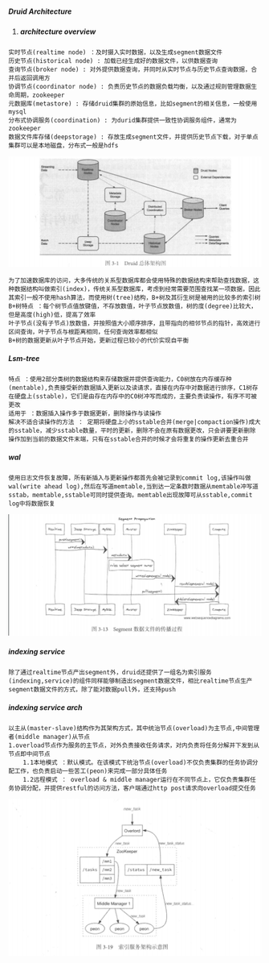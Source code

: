 ##### Druid Architecture

1. ##### architecture overview

```
实时节点(realtime node) ：及时摄入实时数据，以及生成segment数据文件
历史节点(historical node) : 加载已经生成好的数据文件，以供数据查询
查询节点(broker node) : 对外提供数据查询，并同时从实时节点与历史节点查询数据，合并后返回调用方
协调节点(coordinator node) : 负责历史节点的数据负载均衡，以及通过规则管理数据生命周期，zookeeper
元数据库(metastore) : 存储druid集群的原始信息，比如segment的相关信息，一般使用mysql
分布式协调服务(coordination) : 为durid集群提供一致性协调服务组件，通常为zookeeper
数据文件库存储(deepstorage) : 存放生成segment文件，并提供历史节点下载，对于单点集群可以是本地磁盘，分布式一般是hdfs
```

![](https://github.com/Harden-13/bigdata/blob/master/druid/druid.png)

```
为了加速数据库的访问，大多传统的关系型数据库都会使用特殊的数据结构来帮助查找数据，这种数据结构叫做索引(index)，传统关系型数据库，考虑到经常需要范围查找某一项数据，因此其索引一般不使用hash算法，而使用树(tree)结构，B+树及其衍生树是被用的比较多的索引树
B+树特点 ：每个树节点值放键值，不存放数值，叶子节点放数值，树的度(degree)比较大，但是高度(high)低，提高了效率
叶子节点(没有子节点)放数值，并按照值大小顺序排序，且带指向的相邻节点的指针，高效进行区间查询，叶子节点与根距离相同，任何查询效率都相似
B+树的数据更新从叶子节点开始，更新过程已较小的代价实现自平衡
```

##### Lsm-tree

```
特点 ：使用2部分类树的数据结构来存储数据并提供查询能力，C0树放在内存缓存种(mentable),负责接受新的数据插入更新以及读请求，直接在内存中对数据进行排序，C1树存在硬盘上(sstable)，它们是由存在内存中的C0树冲写而成的，主要负责读操作，有序不可被更改
适用于 ：数据插入操作多于数据更新，删除操作与读操作
解决不适合读操作的方法 ： 定期将硬盘上小的sstable合并(merge|compaction操作)成大的sstable，减少sstable数量，平时的更新，删除不会在原有数据更改，只会讲要更新删除操作加到当前的数据文件末端，只有在sstable合并的时候才会将重复的操作更新去重合并
```

##### wal

```
使用日志文件恢复故障，所有新插入与更新操作都首先会被记录到commit log,该操作叫做wal(write ahead log),然后在写道memtable,当到达一定条数时数据从memtable冲写道sstab，memtable,sstable可同时提供查询。memtable出现故障可从sstable,commit log中将数据恢复
```

![](https://github.com/Harden-13/bigdata/blob/master/druid/segment.png)

##### indexing service

```
除了通过realtime节点产出segment外，druid还提供了一组名为索引服务(indexing,service)的组件同样能够制造出segment数据文件，相比realtime节点生产segment数据文件的方式，除了能对数据pull外，还支持push
```

##### indexing service arch

```
以主从(master-slave)结构作为其架构方式，其中统治节点(overload)为主节点,中间管理者(middle manager)从节点
1.overload节点作为服务的主节点，对外负责接收任务请求，对内负责将任务分解并下发到从节点即中间节点
	1.1本地模式 ：默认模式。在该模式下统治节点(overload)不仅负责集群的任务协调分配工作，也负责启动一些苦工(peon)来完成一部分具体任务
	1.2远程模式 ： overload & middle manager运行在不同节点上，它仅负责集群任务协调分配，并提供restful的访问方法，客户端通过http post请求向overload提交任务
```

![](https://github.com/Harden-13/bigdata/blob/master/druid/indexing.png)



